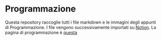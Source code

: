# Programmazione

Questa repository raccoglie tutti i file markdown e le immagini degli appunti di Programmazione. I file vengono successivamente importati su [Notion](https://www.notion.so/). La pagina di programmazione è [questa](https://www.notion.so/sravioli/Programmazione-3d138708b64e4b14b13148e9a060841c)
